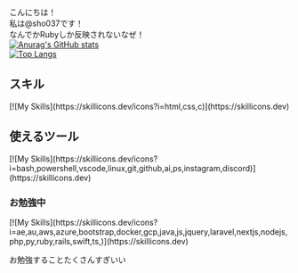 こんにちは！<br>
私は@sho037です！<br>
なんでかRubyしか反映されないなぜ！<br>
[![Anurag's GitHub stats](https://github-readme-stats.vercel.app/api?username=sho037&count_private=true&show_icons=true&theme=midnight-purple)](https://github.com/anuraghazra/github-readme-stats)<br>
[![Top Langs](https://github-readme-stats.vercel.app/api/top-langs/?username=sho037&count_private=true&layout=default&theme=midnight-purple)](https://github.com/anuraghazra/github-readme-stats)<br>
<!---
sho037/sho037 is a ✨ special ✨ repository because its `README.md` (this file) appears on your GitHub profile.
You can click the Preview link to take a look at your changes.
--->
<h2>スキル</h2>
[![My Skills](https://skillicons.dev/icons?i=html,css,c)](https://skillicons.dev)
<h2>使えるツール</h2>
[![My Skills](https://skillicons.dev/icons?i=bash,powershell,vscode,linux,git,github,ai,ps,instagram,discord)](https://skillicons.dev)
<h3>お勉強中</h3>
[![My Skills](https://skillicons.dev/icons?i=ae,au,aws,azure,bootstrap,docker,gcp,java,js,jquery,laravel,nextjs,nodejs,php,py,ruby,rails,swift,ts,)](https://skillicons.dev)

お勉強することたくさんすぎいい

